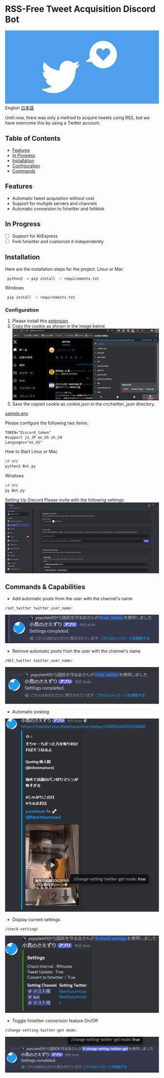 
# RSS-Free Tweet Acquisition Discord Bot
![banner](./img/Twitter.jpg)
English [日本語](README_ja.md)

Until now, there was only a method to acquire tweets using RSS, but we have overcome this by using a Twitter account.
## Table of Contents
- [Features](#features)
- [In Progress](#in-progress)
- [Installation](#installation)
- [Configuration](#configuration)
- [Commands](#commands)

## Features

- Automatic tweet acquisition without cost
- Support for multiple servers and channels
- Automatic conversion to fxtwitter and fxtiktok

## In Progress

 - [ ] Support for AliExpress
 - [ ] Fork fxtwitter and customize it independently

## Installation

Here are the installation steps for the project.
Linux or Mac
```bash
 python3 -m pip install -r requirements.txt
```
Windows
```bash
 pip install -r requirements.txt
```
### Configuration
1. Please install this [extension](https://chromewebstore.google.com/detail/cookie-editor/hlkenndednhfkekhgcdicdfddnkalmdm).
2. Copy the cookie as shown in the image below.
![image](./img/cookie.png)
3. Save the copied cookie as cookie.json in the crc/twitter_json directory.

[sample.env](./src/sample.env)

Please configure the following two items:
```dotenv
TOKEN="Discord_token"
#support ja_JP en_US zh_CN
Languages="en_US"
```
How to Start
Linux or Mac
```bash
cd src 
python3 Bot.py
```
Windows
```bash
cd src
py Bot.py
```
Setting Up Discord
Please invite with the following settings:
![discord](./img/Setup_2.png)

## Commands & Capabilities
- Add automatic posts from the user with the channel's name

```
/set_twitter twitter_user_name:
```

![command](img/set_command.png)
- Remove automatic posts from the user with the channel's name
```
/del_twitter twitter_user_name:
```
![command](img/del_command.png)

- Automatic posting

![command](img/auto_say.png)

- Display current settings
```
/check-settings 
```
![command](img/check_command.png)

- Toggle fxtwitter conversion feature On/Off
```
/change-setting-twitter-get mode:
```
![command](img/command_1.png)
